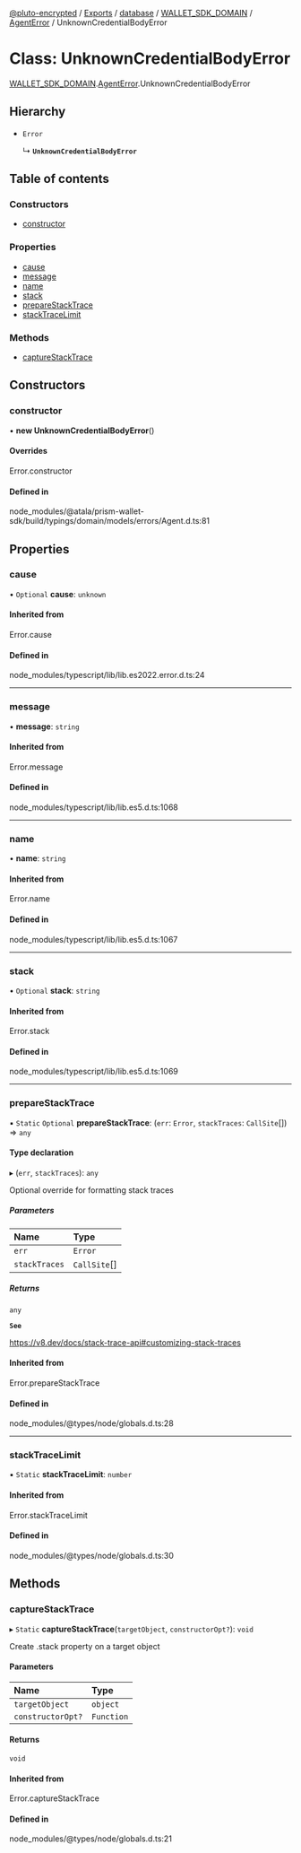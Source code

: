 [@pluto-encrypted](../README.md) / [Exports](../modules.md) / [database](../modules/database-1.md) / [WALLET\_SDK\_DOMAIN](../modules/database-1.WALLET_SDK_DOMAIN.md) / [AgentError](../modules/database-1.WALLET_SDK_DOMAIN.AgentError.md) / UnknownCredentialBodyError

# Class: UnknownCredentialBodyError

[WALLET\_SDK\_DOMAIN](../modules/database-1.WALLET_SDK_DOMAIN.md).[AgentError](../modules/database-1.WALLET_SDK_DOMAIN.AgentError.md).UnknownCredentialBodyError

## Hierarchy

- `Error`

  ↳ **`UnknownCredentialBodyError`**

## Table of contents

### Constructors

- [constructor](database-1.WALLET_SDK_DOMAIN.AgentError.UnknownCredentialBodyError.md#constructor)

### Properties

- [cause](database-1.WALLET_SDK_DOMAIN.AgentError.UnknownCredentialBodyError.md#cause)
- [message](database-1.WALLET_SDK_DOMAIN.AgentError.UnknownCredentialBodyError.md#message)
- [name](database-1.WALLET_SDK_DOMAIN.AgentError.UnknownCredentialBodyError.md#name)
- [stack](database-1.WALLET_SDK_DOMAIN.AgentError.UnknownCredentialBodyError.md#stack)
- [prepareStackTrace](database-1.WALLET_SDK_DOMAIN.AgentError.UnknownCredentialBodyError.md#preparestacktrace)
- [stackTraceLimit](database-1.WALLET_SDK_DOMAIN.AgentError.UnknownCredentialBodyError.md#stacktracelimit)

### Methods

- [captureStackTrace](database-1.WALLET_SDK_DOMAIN.AgentError.UnknownCredentialBodyError.md#capturestacktrace)

## Constructors

### constructor

• **new UnknownCredentialBodyError**()

#### Overrides

Error.constructor

#### Defined in

node_modules/@atala/prism-wallet-sdk/build/typings/domain/models/errors/Agent.d.ts:81

## Properties

### cause

• `Optional` **cause**: `unknown`

#### Inherited from

Error.cause

#### Defined in

node_modules/typescript/lib/lib.es2022.error.d.ts:24

___

### message

• **message**: `string`

#### Inherited from

Error.message

#### Defined in

node_modules/typescript/lib/lib.es5.d.ts:1068

___

### name

• **name**: `string`

#### Inherited from

Error.name

#### Defined in

node_modules/typescript/lib/lib.es5.d.ts:1067

___

### stack

• `Optional` **stack**: `string`

#### Inherited from

Error.stack

#### Defined in

node_modules/typescript/lib/lib.es5.d.ts:1069

___

### prepareStackTrace

▪ `Static` `Optional` **prepareStackTrace**: (`err`: `Error`, `stackTraces`: `CallSite`[]) => `any`

#### Type declaration

▸ (`err`, `stackTraces`): `any`

Optional override for formatting stack traces

##### Parameters

| Name | Type |
| :------ | :------ |
| `err` | `Error` |
| `stackTraces` | `CallSite`[] |

##### Returns

`any`

**`See`**

https://v8.dev/docs/stack-trace-api#customizing-stack-traces

#### Inherited from

Error.prepareStackTrace

#### Defined in

node_modules/@types/node/globals.d.ts:28

___

### stackTraceLimit

▪ `Static` **stackTraceLimit**: `number`

#### Inherited from

Error.stackTraceLimit

#### Defined in

node_modules/@types/node/globals.d.ts:30

## Methods

### captureStackTrace

▸ `Static` **captureStackTrace**(`targetObject`, `constructorOpt?`): `void`

Create .stack property on a target object

#### Parameters

| Name | Type |
| :------ | :------ |
| `targetObject` | `object` |
| `constructorOpt?` | `Function` |

#### Returns

`void`

#### Inherited from

Error.captureStackTrace

#### Defined in

node_modules/@types/node/globals.d.ts:21
